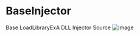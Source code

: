# BaseInjector
Base LoadLibraryExA DLL Injector Source
![image](https://user-images.githubusercontent.com/80198020/170474899-c113d294-c0b0-4318-b9dd-0bee2cf2f298.png)
